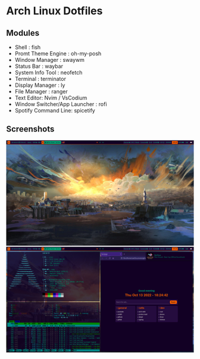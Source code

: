 # Arch Linux Dotfiles

## Modules 
- Shell : fish
- Promt Theme Engine : oh-my-posh
- Window Manager : swaywm
- Status Bar : waybar
- System Info Tool : neofetch
- Terminal : terminator
- Display Manager : ly
- File Manager : ranger
- Text Editor: Nvim / VsCodium
- Window Switcher/App Launcher : rofi
- Spotify Command Line: spicetify

## Screenshots

![image](/img/desktop.png)
![image](/img/desktop2.png)
